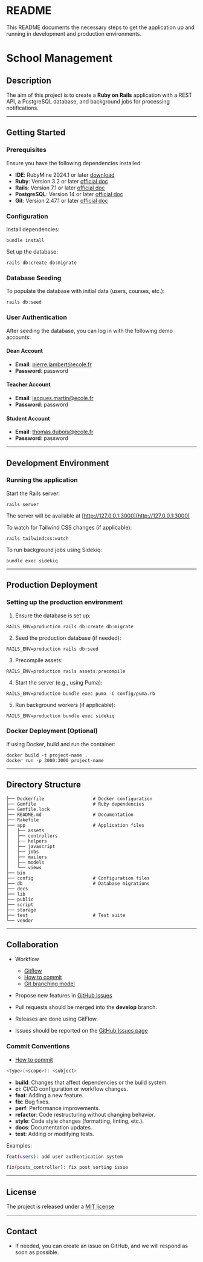 # README

This README documents the necessary steps to get the application up and running in development and production environments.

# School Management

## Description

The aim of this project is to create a **Ruby on Rails** application with a REST API, a PostgreSQL database, and background jobs for processing notifications.

---

## Getting Started

### Prerequisites

Ensure you have the following dependencies installed:

* **IDE**: RubyMine 2024.1 or later [download](https://www.jetbrains.com/ruby/download/)
* **Ruby**: Version 3.2 or later [official doc](https://www.ruby-lang.org/en/documentation/installation/)
* **Rails**: Version 7.1 or later [official doc](https://rubyonrails.org/)
* **PostgreSQL**: Version 14 or later [official doc](https://www.postgresql.org/download/)
* **Git**: Version 2.47.1 or later [official doc](https://git-scm.com/)

### Configuration

Install dependencies:
````shell
bundle install
````


Set up the database:
````shell
rails db:create db:migrate
````

### Database Seeding

To populate the database with initial data (users, courses, etc.):
````shell
rails db:seed
````

### User Authentication

After seeding the database, you can log in with the following demo accounts:

#### Dean Account
- **Email**: pierre.lambert@ecole.fr
- **Password**: password

#### Teacher Account
- **Email**: jacques.martin@ecole.fr
- **Password**: password

#### Student Account
- **Email**: thomas.dubois@ecole.fr
- **Password**: password

---

## Development Environment

### Running the application

Start the Rails server:
````shell
rails server
````

The server will be available at [http://127.0.0.1:3000](http://127.0.0.1:3000)

To watch for Tailwind CSS changes (if applicable):
````shell
rails tailwindcss:watch
````

To run background jobs using Sidekiq:
````shell
bundle exec sidekiq
````

---

## Production Deployment

### Setting up the production environment

1. Ensure the database is set up:
````shell
RAILS_ENV=production rails db:create db:migrate
````
2. Seed the production database (if needed):
````shell
RAILS_ENV=production rails db:seed
````
3. Precompile assets:
````shell
RAILS_ENV=production rails assets:precompile
````
4. Start the server (e.g., using Puma):
````shell
RAILS_ENV=production bundle exec puma -C config/puma.rb
````
5. Run background workers (if applicable):
````shell
RAILS_ENV=production bundle exec sidekiq
````

### Docker Deployment (Optional)
If using Docker, build and run the container:
````shell
docker build -t project-name .
docker run -p 3000:3000 project-name
````

---

## Directory Structure

````shell
├── Dockerfile                  # Docker configuration
├── Gemfile                     # Ruby dependencies
├── Gemfile.lock
├── README.md                   # Documentation
├── Rakefile
├── app                         # Application files
│   ├── assets
│   ├── controllers
│   ├── helpers
│   ├── javascript
│   ├── jobs
│   ├── mailers
│   ├── models
│   └── views
├── bin
├── config                      # Configuration files
├── db                          # Database migrations
├── docs
├── lib
├── public
├── script
├── storage
├── test                        # Test suite
└── vendor
````

---

## Collaboration

* Workflow
  * [Gitflow](https://www.atlassian.com/fr/git/tutorials/comparing-workflows/gitflow-workflow)
  * [How to commit](https://www.conventionalcommits.org/en/v1.0.0/)
  * [Git branching model](https://nvie.com/posts/a-successful-git-branching-model/)

* Propose new features in [GitHub Issues](https://github.com/YourOrganization/YourProject/issues)
* Pull requests should be merged into the **develop** branch.
* Releases are done using GitFlow.
* Issues should be reported on the [GitHub Issues page](https://github.com/YourOrganization/YourProject/issues)

### Commit Conventions

* [How to commit](https://www.conventionalcommits.org/en/v1.0.0/)
```bash
<type>(<scope>): <subject>
```

- **build**: Changes that affect dependencies or the build system.
- **ci**: CI/CD configuration or workflow changes.
- **feat**: Adding a new feature.
- **fix**: Bug fixes.
- **perf**: Performance improvements.
- **refactor**: Code restructuring without changing behavior.
- **style**: Code style changes (formatting, linting, etc.).
- **docs**: Documentation updates.
- **test**: Adding or modifying tests.

Examples:
```bash
feat(users): add user authentication system
````
```bash
fix(posts_controller): fix post sorting issue
````

---

## License
The project is released under a [MIT license](https://mit-license.org/)

---

## Contact

* If needed, you can create an issue on GitHub, and we will respond as soon as possible.

